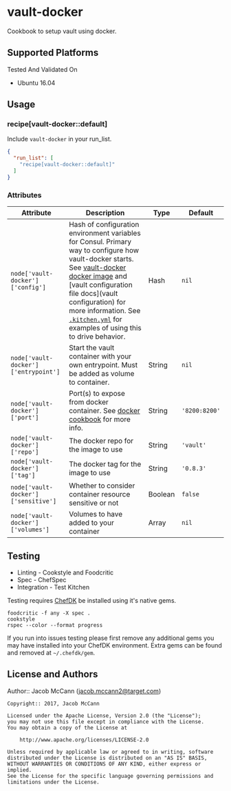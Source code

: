 # vault-docker

Cookbook to setup vault using docker.

## Supported Platforms

Tested And Validated On
- Ubuntu 16.04

## Usage

### recipe[vault-docker::default]

Include `vault-docker` in your run_list.

```json
{
  "run_list": [
    "recipe[vault-docker::default]"
  ]
}
```

### Attributes

Attribute | Description | Type | Default
----------|-------------|------|--------
`node['vault-docker']['config']` | Hash of configuration environment variables for Consul.  Primary way to configure how vault-docker starts. See [vault-docker docker image](https://hub.docker.com/_/vault/) and [vault configuration file docs](vault configuration) for more information.  See [`.kitchen.yml`](.kitchen.yml) for examples of using this to drive behavior. | Hash | `nil`
`node['vault-docker']['entrypoint']` | Start the vault container with your own entrypoint.  Must be added as volume to container. | String | `nil`
`node['vault-docker']['port']` | Port(s) to expose from docker container. See [docker cookbook](https://github.com/chef-cookbooks/docker#properties-7) for more info. | String | `'8200:8200'`
`node['vault-docker']['repo']` | The docker repo for the image to use | String | `'vault'`
`node['vault-docker']['tag']` | The docker tag for the image to use | String | `'0.8.3'`
`node['vault-docker']['sensitive']` | Whether to consider container resource sensitive or not | Boolean | `false`
`node['vault-docker']['volumes']` | Volumes to have added to your container | Array | `nil`

## Testing

* Linting - Cookstyle and Foodcritic
* Spec - ChefSpec
* Integration - Test Kitchen

Testing requires [ChefDK](https://downloads.chef.io/chef-dk/) be installed using it's native gems.

```
foodcritic -f any -X spec .
cookstyle
rspec --color --format progress
```

If you run into issues testing please first remove any additional gems you may
have installed into your ChefDK environment.  Extra gems can be found and removed
at `~/.chefdk/gem`.

## License and Authors

Author:: Jacob McCann (<jacob.mccann2@target.com>)

```text
Copyright:: 2017, Jacob McCann

Licensed under the Apache License, Version 2.0 (the "License");
you may not use this file except in compliance with the License.
You may obtain a copy of the License at

    http://www.apache.org/licenses/LICENSE-2.0

Unless required by applicable law or agreed to in writing, software
distributed under the License is distributed on an "AS IS" BASIS,
WITHOUT WARRANTIES OR CONDITIONS OF ANY KIND, either express or implied.
See the License for the specific language governing permissions and
limitations under the License.

```

